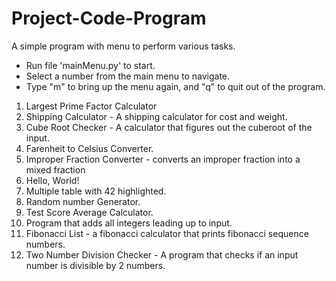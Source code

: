 # Project-Code-Program

A simple program with menu to perform various tasks.
- Run file 'mainMenu.py' to start.
- Select a number from the main menu to navigate.
- Type "m" to bring up the menu again, and "q" to quit out of the program.

1. Largest Prime Factor Calculator
2. Shipping Calculator - A shipping calculator for cost and weight.
3. Cube Root Checker - A calculator that figures out the cuberoot of the input.
4. Farenheit to Celsius Converter.
5. Improper Fraction Converter - converts an improper fraction into a mixed fraction
6. Hello, World!
7. Multiple table with 42 highlighted.
8. Random number Generator.
9. Test Score Average Calculator.
10. Program that adds all integers leading up to input. 
11. Fibonacci List - a fibonacci calculator that prints fibonacci sequence numbers.
12. Two Number Division Checker - A program that checks if an input number is divisible by 2 numbers.
